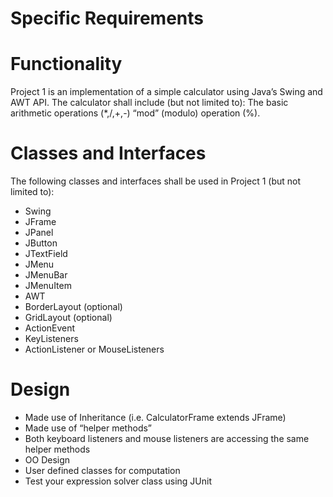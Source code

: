 # Specific Requirements
# Functionality
Project 1 is an implementation of a simple calculator using Java’s Swing and AWT API. 
The calculator shall include (but not limited to): The basic arithmetic operations (*,/,+,-)
“mod” (modulo) operation (%).

# Classes and Interfaces
The following classes and interfaces shall be used in Project 1 (but not limited to):
  - Swing
  - JFrame
  - JPanel
  - JButton
  - JTextField
  - JMenu
  - JMenuBar
  - JMenuItem
  - AWT
  - BorderLayout (optional)
  - GridLayout (optional)
  - ActionEvent
  - KeyListeners
  - ActionListener or MouseListeners
# Design
- Made use of Inheritance (i.e. CalculatorFrame extends JFrame)
- Made use of “helper methods”
- Both keyboard listeners and mouse listeners are accessing the same helper methods
- OO Design
- User defined classes for computation
- Test your expression solver class using JUnit
